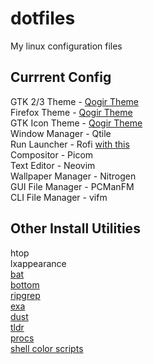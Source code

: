 # dotfiles
My linux configuration files

## Currrent Config
GTK 2/3 Theme - [Qogir Theme](https://www.gnome-look.org/p/1230631/) \
Firefox Theme - [Qogir Theme](https://github.com/vinceliuice/Qogir-theme/blob/master/src/firGTKefox) \
GTK Icon Theme - [Qogir Theme](https://www.opendesktop.org/p/1296407/) \
Window Manager - Qtile \
Run Launcher - Rofi [with this](https://github.com/adi1090x/rofi) \
Compositor - Picom \
Text Editor - Neovim \
Wallpaper Manager - Nitrogen \
GUI File Manager - PCManFM \
CLI File Manager - vifm 

## Other Install Utilities
htop \
lxappearance \
[bat](https://github.com/sharkdp/bat) \
[bottom]() \
[ripgrep](https://github.com/BurntSushi/ripgrep) \
[exa](https://github.com/ogham/exa) \
[dust](https://github.com/bootandy/dust) \
[tldr](https://github.com/tldr-pages/tldr) \
[procs](https://github.com/dalance/procs) \
[shell color scripts](https://gitlab.com/dwt1/shell-color-scripts)
